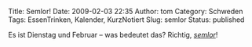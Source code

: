 Title: Semlor!
Date: 2009-02-03 22:35
Author: tom
Category: Schweden
Tags: EssenTrinken, Kalender, KurzNotiert
Slug: semlor
Status: published

Es ist Dienstag und Februar – was bedeutet das? Richtig,
[*semlor*](http://www.fiket.de/2007/02/20/der-semmeltag/)!

